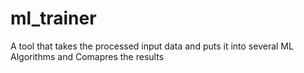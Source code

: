 # ml_trainer
A tool that takes the processed input data and puts it into several ML Algorithms and Comapres the results
